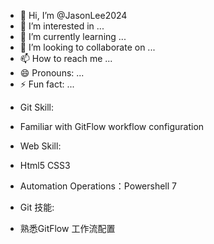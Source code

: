 - 👋 Hi, I’m @JasonLee2024
- 👀 I’m interested in ...
- 🌱 I’m currently learning ...
- 💞️ I’m looking to collaborate on ...
- 📫 How to reach me ...
- 😄 Pronouns: ...
- ⚡ Fun fact: ...

<!---
JasonLee2024/JasonLee2024 is a ✨ special ✨ repository because its `README.md` (this file) appears on your GitHub profile.
You can click the Preview link to take a look at your changes.
--->

* Git Skill:
* Familiar with GitFlow workflow configuration

* Web Skill:
* Html5 CSS3

* Automation Operations：Powershell 7

* Git 技能:
* 熟悉GitFlow 工作流配置

